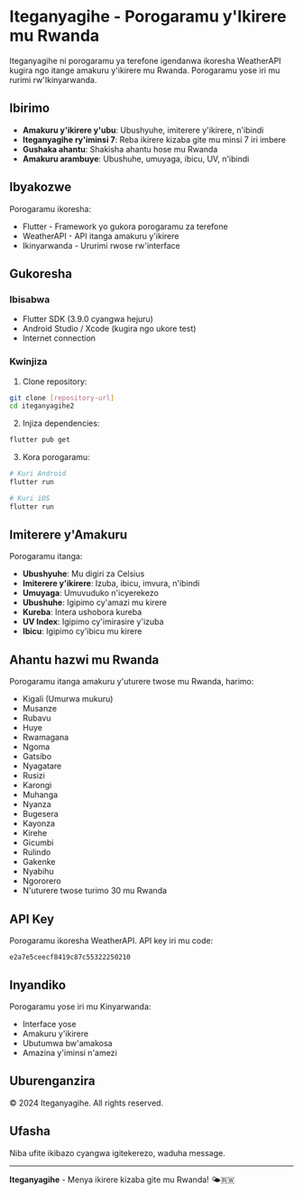 # Iteganyagihe - Porogaramu y'Ikirere mu Rwanda

Iteganyagihe ni porogaramu ya terefone igendanwa ikoresha WeatherAPI kugira ngo itange amakuru y'ikirere mu Rwanda. Porogaramu yose iri mu rurimi rw'Ikinyarwanda.

## Ibirimo

- **Amakuru y'ikirere y'ubu**: Ubushyuhe, imiterere y'ikirere, n'ibindi
- **Iteganyagihe ry'iminsi 7**: Reba ikirere kizaba gite mu minsi 7 iri imbere
- **Gushaka ahantu**: Shakisha ahantu hose mu Rwanda
- **Amakuru arambuye**: Ubushuhe, umuyaga, ibicu, UV, n'ibindi

## Ibyakozwe

Porogaramu ikoresha:
- Flutter - Framework yo gukora porogaramu za terefone
- WeatherAPI - API itanga amakuru y'ikirere
- Ikinyarwanda - Ururimi rwose rw'interface

## Gukoresha

### Ibisabwa

- Flutter SDK (3.9.0 cyangwa hejuru)
- Android Studio / Xcode (kugira ngo ukore test)
- Internet connection

### Kwinjiza

1. Clone repository:
```bash
git clone [repository-url]
cd iteganyagihe2
```

2. Injiza dependencies:
```bash
flutter pub get
```

3. Kora porogaramu:
```bash
# Kuri Android
flutter run

# Kuri iOS
flutter run
```

## Imiterere y'Amakuru

Porogaramu itanga:
- **Ubushyuhe**: Mu digiri za Celsius
- **Imiterere y'ikirere**: Izuba, ibicu, imvura, n'ibindi
- **Umuyaga**: Umuvuduko n'icyerekezo
- **Ubushuhe**: Igipimo cy'amazi mu kirere
- **Kureba**: Intera ushobora kureba
- **UV Index**: Igipimo cy'imirasire y'izuba
- **Ibicu**: Igipimo cy'ibicu mu kirere

## Ahantu hazwi mu Rwanda

Porogaramu itanga amakuru y'uturere twose mu Rwanda, harimo:
- Kigali (Umurwa mukuru)
- Musanze
- Rubavu
- Huye
- Rwamagana
- Ngoma
- Gatsibo
- Nyagatare
- Rusizi
- Karongi
- Muhanga
- Nyanza
- Bugesera
- Kayonza
- Kirehe
- Gicumbi
- Rulindo
- Gakenke
- Nyabihu
- Ngororero
- N'uturere twose turimo 30 mu Rwanda

## API Key

Porogaramu ikoresha WeatherAPI. API key iri mu code:
```
e2a7e5ceecf8419c87c55322250210
```

## Inyandiko

Porogaramu yose iri mu Kinyarwanda:
- Interface yose
- Amakuru y'ikirere
- Ubutumwa bw'amakosa
- Amazina y'iminsi n'amezi

## Uburenganzira

© 2024 Iteganyagihe. All rights reserved.

## Ufasha

Niba ufite ikibazo cyangwa igitekerezo, waduha message.

---

**Iteganyagihe** - Menya ikirere kizaba gite mu Rwanda! 🌤️🇷🇼

